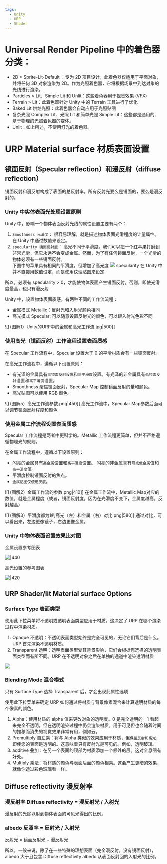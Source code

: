 ```yaml
---
tags:
  - Unity
  - URP
  - Shader
---
```

# Universal Render Pipeline 中的着色器分类：

- 2D > Sprite-Lit-Default ：专为 2D 项目设计，此着色器仅适用于平面对象，并将任何 3D 对象渲染为 2D。作为光照着色器，它将根据场景中到达对象的光线进行渲染。
- Particles > Lit、Simple Lit 和 Unlit：这些着色器用于视觉效果 (VFX)
- Terrain > Lit：此着色器针对 Unity 中的 Terrain 工具进行了优化
- Baked Lit 烘焙光照：此着色器会自动应用于光照贴图
- 复杂光照 Complex Lit、光照 Lit 和简单光照 Simple Lit：这些都是通用的、基于物理的光照着色器的变体。
- Unlit：如上所述，不使用灯光的着色器。

# URP Material surface 材质表面设置

## 镜面反射（Specular reflection）和漫反射（diffuse reflection）

镜面反射和漫反射构成了表面的总反射率。所有反射光要么是镜面的，要么是漫反射的。

### Unity 中实体表面光处理设置原则

Unity 中，影响一个物体表面反射光线的属性设置主要有两个：

1. `Smoothness 光滑度`： 很容易理解，就是描述物体表面光滑程度的计量属性。在 Unity 中通过数值来设定。
2. `specularity 镜面反射度`： 高光不同于平滑度。我们可以把一个红苹果打磨到非常光滑，但它永远不会变成金属。然而，为了有任何镜面反射，一个光滑的物体必须有一些镜面反射。  
    下图中的苹果具有相同的平滑度，但增加了高光度 ![](https://gitee.com/chutianshu1981/AwesomeUnityTutorial/raw/main/imgs/CC_Shad_Light3.png.2000x0x1.png) specularity 在 Unity 中并不直接用数值设定，而是使用纹理贴图来设定

所以，必须有 specularity > 0，才能使物体表面产生镜面反射，否则，即使光滑度最高，也只有漫反射

Unity 中，设置物体表面质感，有两种不同的工作流流程：

- 金属模式 Metallic：反射光和入射光颜色相同
- 高光模式 Specular: 可以随意设置反射光的颜色，可以跟入射光色彩不同

![[（图解1）Unity的URP中的金属和高光工作流.jpg|500]]

### 使用高光（镜面反射）工作流程设置表面质感

在 Specular 工作流程中，Specular 设置大于 0 的平滑材质会有一些镜面反射。

在高光工作流程中，遵循以下设置原则：

- 有光泽的金属具有`高镜面反射设置`和`高平滑度`设置。有光泽的非金属具有`低镜面反射`设置和`高平滑度`设置。
- Smoothness 聚焦镜面反射，Specular Map 控制镜面反射的量和颜色。
- 高光贴图可以使用 RGB 颜色。

![[（图解5）高光工作流参数.png|450]]
高光工作流中，Specular Map参数后面可以调节镜面反射程度和颜色

### 使用金属工作流程设置表面质感

Specular 工作流程是两者中更科学的。Metallic 工作流程更简单，但并不严格遵循物理光的规则。

在金属工作流程中，遵循以下设置原则：

- 闪亮的金属具有`高金属`设置和`高平滑度`设置。 闪亮的非金属具有`零或低金属`值和`高平滑度`值。
- 平滑度控制镜面反射的焦点。
- `金属贴图仅使用灰度`。

![[（图解2）金属工作流的参数.png|410]]
在金属工作流中，Metallic Map对应的数值，就是金属程度（或者，镜面反射度。因为在光滑度不变下，金属度越高，反射越高）

![[（图解3）平滑度都为1的高光（左）和金属（右）对比.png|580]]
通过对比，可以看出来，左边更像镜子，右边更像金属。

### Unity 中物体表面设置效果比对图

金属设置参考图表

![|440](https://gitee.com/chutianshu1981/AwesomeUnityTutorial/raw/main/imgs/StandardShaderCalibrationChartMetallic.png)

高光设置的参考图表

![|420](https://gitee.com/chutianshu1981/AwesomeUnityTutorial/raw/main/imgs/StandardShaderCalibrationChartSpecular.png)

## URP Shader/lit Material surface Options

### Surface Type 表面类型

使用此下拉菜单将不透明或透明表面类型应用于材质。这决定了 URP 在哪个渲染过程中渲染材质。

1. Opaque 不透明：不透明表面类型始终是完全可见的，无论它们背后是什么。URP 首先渲染不透明材质。
2. Transparent 透明：透明表面类型受其背景影响，它们会根据您选择的透明表面类型而有所不同。URP 在不透明对象之后在单独的通道中渲染透明材质

![](https://gitee.com/chutianshu1981/AwesomeUnityTutorial/raw/main/imgs/BlendingMode.png)

### Blending Mode 混合模式

只有 Surface Type 选择 Transparent 后，才会出现此属性选项

使用此下拉菜单来确定 URP 如何通过将材质与背景像素混合来计算透明材质的每个像素的颜色。

1. Alpha：使用材质的 alpha 值来更改对象的透明度。0 是完全透明的。1 看起来完全不透明，但在透明渲染过程中仍会渲染材质。用于可见但也会随着时间的推移而消失的视觉效果非常有用，例如云。
2. Premultiply 自左乘：将与 Alpha 类似的效果应用于材质，但`保留反射和高光`，即使您的表面是透明的。这意味着只有反射光是可见的。例如，透明玻璃。
3. additive 叠加：在另一个表面的顶部为材质添加一个额外的层。这对全息图有好处。
4. Multiply 乘法：将材质的颜色与表面后面的颜色相乘。这会产生更暗的效果，就像你透过彩色玻璃看一样。

## Diffuse reflectivity 漫反射率

### 漫反射率 Diffuse reflectivity = 漫反射光 / 入射光

漫反射的光除以射到物体表面的可见光得出的比例。

### albedo 反照率 = 反射光 / 入射光

反射光 = 镜面反射光 + 漫反射光

所以，一般来说，除了在一些特殊的理想表面（完全漫反射，没有镜面反射），albedo 大于且包含 Diffuse reflectivity albedo 从表面反射回的入射光的比例。